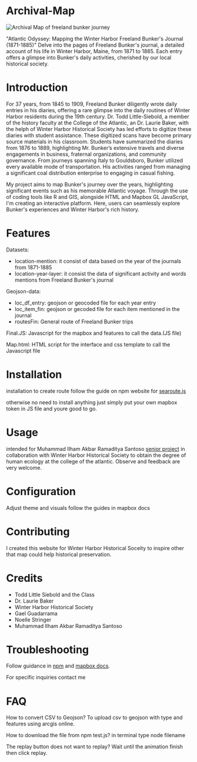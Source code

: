 # Archival-Map
![Archival Map of freeland bunker journey](https://github.com/isantoso24/Archival-Map/blob/main/Screenshot%202024-05-24%20at%2017.12.36.png)


"Atlantic Odyssey: Mapping the Winter Harbor Freeland Bunker's Journal (1871-1885)"
Delve into the pages of Freeland Bunker's journal, a detailed account of his life in Winter Harbor, Maine, from 1871 to 1885. Each entry offers a glimpse into Bunker's daily activities, cherished by our local historical society.

# Introduction
For 37 years, from 1845 to 1909, Freeland Bunker diligently wrote daily entries in his diaries, offering a rare glimpse into the daily routines of Winter Harbor residents during the 19th century. Dr. Todd Little-Siebold, a member of the history faculty at the College of the Atlantic, an Dr. Laurie Baker, with the helph of Winter Harbor Historical Society has led efforts to digitize these diaries with student assistance. These digitized scans have become primary source materials in his classroom. Students have summarized the diaries from 1876 to 1889, highlighting Mr. Bunker’s extensive travels and diverse engagements in business, fraternal organizations, and community governance. From journeys spanning Italy to Gouldsboro, Bunker utilized every available mode of transportation. His activities ranged from managing a significant coal distribution enterprise to engaging in casual fishing.

My project aims to map Bunker's journey over the years, highlighting significant events such as his memorable Atlantic voyage. Through the use of coding tools like R and GIS, alongside HTML and Mapbox GL JavaScript, I'm creating an interactive platform. Here, users can seamlessly explore Bunker's experiences and Winter Harbor's rich history.
# Features
Datasets:
- location-mention: it consist of data based on the year of the journals from 1871-1885
- location-year-layer: it consist the data of significant activity and words mentions from Freeland Bunker's journal

Geojson-data:
- loc_df_entry: geojson or geocoded file for each year entry
- loc_item_fin: geojson or gecoded file for each item mentioned in the journal
- routesFin: General route of Freeland Bunker trips

Final.JS: Javascript for the mapbox and features to call the data.(JS file)

Map.html: HTML script for the interface and css template to call the Javascript file

# Installation
installation to create route follow the guide on npm website for [searoute.js](https://www.npmjs.com/package/searoute-js)

otherwise no need to install anything just simply put your own mapbox token in JS file and youre good to go.

# Usage
intended for Muhammad Ilham Akbar Ramaditya Santoso [senior project](https://arcg.is/1HCGKf1) in collaboration with Winter Harbor Historical Society to obtain the degree of human ecology at the college of the atlantic. Observe and feedback are very welcome. 

# Configuration
Adjust theme and visuals follow the guides in mapbox docs

# Contributing
I created this website for Winter Harbor Historical Soceity to inspire other that map could help historical preservation.

# Credits
- Todd Little Siebold and the Class
- Dr. Laurie Baker
- Winter Harbor Historical Society
- Gael Guadarrama
- Noelle Stringer
- Muhammad Ilham Akbar Ramaditya Santoso

# Troubleshooting
Follow guidance in [npm](https://www.npmjs.com/package/searoute-js) and [mapbox docs](https://docs.mapbox.com/). 

For specific inquiries contact me

# FAQ
How to convert CSV to Geojson? To upload csv to geojson with type and features using arcgis online.

How to download the file from npm test.js? in terminal type node filename

The replay button does not want to replay? Wait until the animation finish then click replay.

